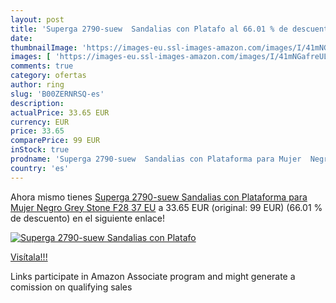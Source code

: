 ```yaml
---
layout: post
title: 'Superga 2790-suew  Sandalias con Platafo al 66.01 % de descuento'
date: 
thumbnailImage: 'https://images-eu.ssl-images-amazon.com/images/I/41mNGafreUL._SL200_.jpg'
images: [ 'https://images-eu.ssl-images-amazon.com/images/I/41mNGafreUL._SL200_.jpg' ]
comments: true
category: ofertas
author: ring
slug: 'B00ZERNRSQ-es'
description:
actualPrice: 33.65 EUR
currency: EUR
price: 33.65
comparePrice: 99 EUR
inStock: true
prodname: 'Superga 2790-suew  Sandalias con Plataforma para Mujer  Negro  Grey Stone F28   37 EU'
country: 'es'
---
```


Ahora mismo tienes [Superga 2790-suew  Sandalias con Plataforma para Mujer  Negro  Grey Stone F28   37 EU](https://www.amazon.es/dp/B00ZERNRSQ/?tag=tolees-21) a 33.65 EUR (original: 99 EUR) (66.01 %  de descuento) en el siguiente enlace!

[![Superga 2790-suew  Sandalias con Platafo](https://images-eu.ssl-images-amazon.com/images/I/41mNGafreUL._SL200_.jpg)](https://www.amazon.es/dp/B00ZERNRSQ/?tag=tolees-21)

[Visítala!!!](https://www.amazon.es/dp/B00ZERNRSQ/?tag=tolees-21)

Links participate in Amazon Associate program and might generate a comission on qualifying sales
